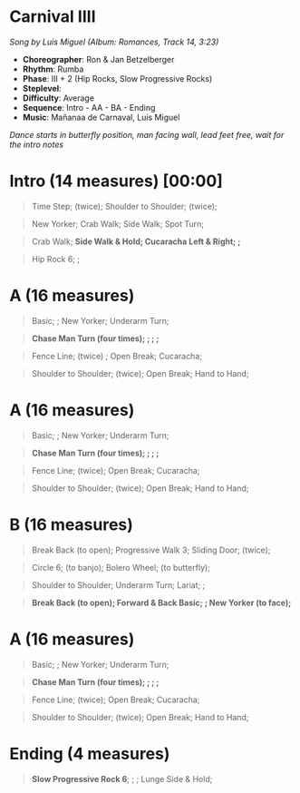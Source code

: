 # Carnival IIII
*Song by Luis Miguel (Album: Romances, Track 14, 3:23)*

* **Choreographer**: Ron & Jan Betzelberger
* **Rhythm**: Rumba
* **Phase**: III + 2 (Hip Rocks, Slow Progressive Rocks)
* **Steplevel**:
* **Difficulty**: Average
* **Sequence**: Intro - AA - BA - Ending
* **Music**: Mañanaa de Carnaval, Luis Miguel

*Dance starts in butterfly position, man facing wall, lead feet free, wait for the intro notes*

# Intro (14 measures) [00:00]

> Time Step; (twice); Shoulder to Shoulder; (twice);

> New Yorker; Crab Walk; Side Walk; Spot Turn;

> Crab Walk; **Side Walk & Hold; Cucaracha Left & Right; ;**

> Hip Rock 6; ;

# A (16 measures)

> Basic; ; New Yorker; Underarm Turn;

> **Chase Man Turn (four times); ; ; ;**

> Fence Line; (twice) ; Open Break; Cucaracha;

> Shoulder to Shoulder; (twice); Open Break; Hand to Hand;

# A (16 measures)

> Basic; ; New Yorker; Underarm Turn;

> **Chase Man Turn (four times); ; ; ;**

> Fence Line; (twice); Open Break; Cucaracha;

> Shoulder to Shoulder; (twice); Open Break; Hand to Hand;

# B (16 measures)

> Break Back (to open); Progressive Walk 3; Sliding Door; (twice);

> Circle 6; (to banjo); Bolero Wheel; (to butterfly);

> Shoulder to Shoulder; Underarm Turn; Lariat; ;

> **Break Back (to open); Forward & Back Basic; ; New Yorker (to face);**

# A (16 measures)

> Basic; ; New Yorker; Underarm Turn;

> **Chase Man Turn (four times); ; ; ;**

> Fence Line; (twice); Open Break; Cucaracha;

> Shoulder to Shoulder; (twice); Open Break; Hand to Hand;

# Ending (4 measures)

> **Slow Progressive Rock 6**; ; ; Lunge Side & Hold;

